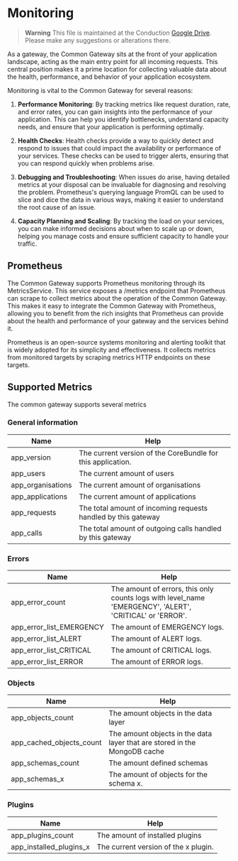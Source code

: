 # Monitoring

> **Warning**
> This file is maintained at the Conduction [Google Drive](https://docs.google.com/document/d/1guerprkkQgqTqMVEy9xQnyhRP8ME8lHVP0Ogy0_GkYM/edit). Please make any suggestions or alterations there.

As a gateway, the Common Gateway sits at the front of your application landscape, acting as the main entry point for all incoming requests. This central position makes it a prime location for collecting valuable data about the health, performance, and behavior of your application ecosystem.

Monitoring is vital to the Common Gateway for several reasons:

1. **Performance Monitoring**: By tracking metrics like request duration, rate, and error rates, you can gain insights into the performance of your application. This can help you identify bottlenecks, understand capacity needs, and ensure that your application is performing optimally.

2. **Health Checks**: Health checks provide a way to quickly detect and respond to issues that could impact the availability or performance of your services. These checks can be used to trigger alerts, ensuring that you can respond quickly when problems arise.

3. **Debugging and Troubleshooting**: When issues do arise, having detailed metrics at your disposal can be invaluable for diagnosing and resolving the problem. Prometheus's querying language PromQL can be used to slice and dice the data in various ways, making it easier to understand the root cause of an issue.

4. **Capacity Planning and Scaling**: By tracking the load on your services, you can make informed decisions about when to scale up or down, helping you manage costs and ensure sufficient capacity to handle your traffic.

## Prometheus
The Common Gateway supports Prometheus monitoring through its MetricsService. This service exposes a /metrics endpoint that Prometheus can scrape to collect metrics about the operation of the Common Gateway. This makes it easy to integrate the Common Gateway with Prometheus, allowing you to benefit from the rich insights that Prometheus can provide about the health and performance of your gateway and the services behind it.

Prometheus is an open-source systems monitoring and alerting toolkit that is widely adopted for its simplicity and effectiveness. It collects metrics from monitored targets by scraping metrics HTTP endpoints on these targets.

## Supported Metrics
The common gateway supports several metrics

### General information
| Name | Help |
|------|------|
| app_version | The current version of the CoreBundle for this application. |
| app_users | The current amount of users |
| app_organisations | The current amount of organisations |
| app_applications | The current amount of applications |
| app_requests | The total amount of incoming requests handled by this gateway |
| app_calls | The total amount of outgoing calls handled by this gateway |


### Errors
| Name | Help |
|------|------|
| app_error_count | The amount of errors, this only counts logs with level_name 'EMERGENCY', 'ALERT', 'CRITICAL' or 'ERROR'. |
| app_error_list_EMERGENCY | The amount of EMERGENCY logs. |
| app_error_list_ALERT | The amount of ALERT logs. |
| app_error_list_CRITICAL | The amount of CRITICAL logs. |
| app_error_list_ERROR | The amount of ERROR logs. |

### Objects
| Name | Help |
|------|------|
| app_objects_count | The amount objects in the data layer |
| app_cached_objects_count | The amount objects in the data layer that are stored in the MongoDB cache |
| app_schemas_count | The amount defined schemas |
| app_schemas_x | The amount of objects for the schema x. |

### Plugins
| Name | Help |
|------|------|
| app_plugins_count | The amount of installed plugins |
| app_installed_plugins_x | The current version of the x plugin. |
